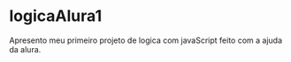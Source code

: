 # logicaAlura1

  Apresento meu primeiro projeto de logica com javaScript feito com a ajuda da alura.
  
